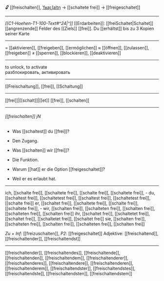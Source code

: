 🔓 [[freischalten]], [ˈfʁaɪ̯ˌʃaltn̩](https://youglish.com/pronounce/freischalten/german) → [[schaltete frei]] → [[freigeschaltet]]

---

_[[C1-Hoehen-T1-100-Text#^24|^]]_ [[Erdarbeiten]]: [[freiSchaltet|Schaltet]] [[angrenzende]] Felder des [[Ziels]] [[frei]]. Du [[erhältst]] bis zu 3 Kopien seiner Karte

---

= [[aktivieren]], [[freigeben]], [[ermöglichen]]
≈ [[öffnen]], [[zulassen]], [[freigeben]]
≠ [[sperren]], [[blockieren]], [[deaktivieren]]

---

to unlock, to activate  
разблокировать, активировать

---

[[Freischaltung]], [[frei]], [[Schaltung]]

---

[[frei]]|[[schalt]]|[[et]]
[[frei]], [[schalten]]

---

###### [[freischalten]] jN

- Was [[schaltest]] du [[frei]]?
- Den Zugang.

- Was [[schalten]] wir [[frei]]?
- Die Funktion.

- Warum [[hat]] er die Option [[freigeschaltet]]?
- Weil er es erlaubt hat.

---

ich, [[schalte frei]], [[schaltete frei]], [[schalte frei]], [[schaltete frei]], -
du, [[schaltest frei]], [[schaltetest frei]], [[schaltest frei]], [[schaltetest frei]], [[schalte frei]]
er, [[schaltet frei]], [[schaltete frei]], [[schalte frei]], [[schaltete frei]], -
wir, [[schalten frei]], [[schalteten frei]], [[schalten frei]], [[schalteten frei]], [[schalten frei]]
ihr, [[schaltet frei]], [[schaltetet frei]], [[schaltet frei]], [[schaltetet frei]], [[schaltet frei]]
sie, [[schalten frei]], [[schalteten frei]], [[schalten frei]], [[schalteten frei]], [[schalten frei]]

_Zu + Inf_: [[freizuschalten]], _P2_: [[freigeschaltet]]
Adjektive: [[freischaltend]], [[freischaltender]], [[freischaltendst]]

---

[[freischaltender]], [[freischaltendes]], [[freischaltende]], [[freischaltenden]], [[freischaltendem]], [[freischaltenderer]], [[freischaltenderes]], [[freischaltendere]], [[freischaltenderen]], [[freischaltenderem]], [[freischaltendster]], [[freischaltendstes]], [[freischaltendste]], [[freischaltendsten]], [[freischaltendstem]]
